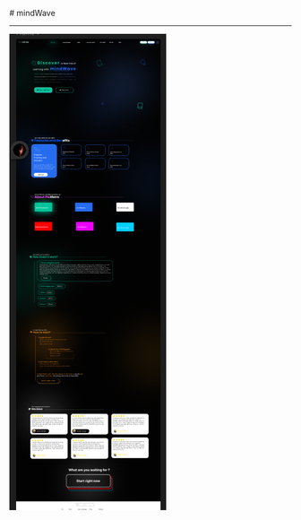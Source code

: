 #   m i n d W a v e 

---
 
![alt text](https://github.com/VP859/mindWave/blob/main/image.png "layout")
